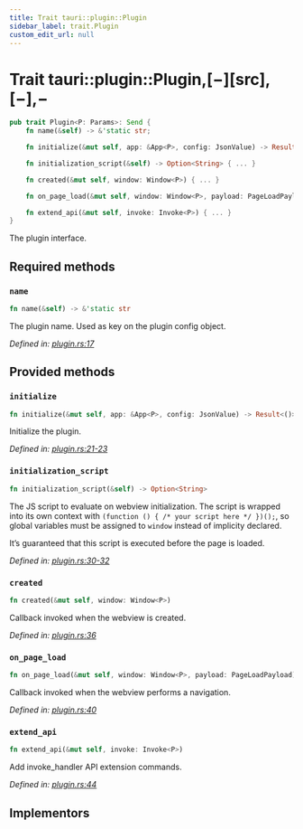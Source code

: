 ```yaml
---
title: Trait tauri::plugin::Plugin
sidebar_label: trait.Plugin
custom_edit_url: null
---
```


# Trait tauri::plugin::Plugin,\[−]\[src],\[−],−

```rs
pub trait Plugin<P: Params>: Send {
    fn name(&self) -> &'static str;

    fn initialize(&mut self, app: &App<P>, config: JsonValue) -> Result<()> { ... }

    fn initialization_script(&self) -> Option<String> { ... }

    fn created(&mut self, window: Window<P>) { ... }

    fn on_page_load(&mut self, window: Window<P>, payload: PageLoadPayload) { ... }

    fn extend_api(&mut self, invoke: Invoke<P>) { ... }
}
```

The plugin interface.

## Required methods

### `name`

```rs
fn name(&self) -> &'static str
```

The plugin name. Used as key on the plugin config object.

_Defined in: [plugin.rs:17](https://github.com/https://blob/2a65ac1/core/tauri/src/../plugin.rs#L17)_

## Provided methods

### `initialize`

```rs
fn initialize(&mut self, app: &App<P>, config: JsonValue) -> Result<()>
```

Initialize the plugin.

_Defined in: [plugin.rs:21-23](https://github.com/https://blob/2a65ac1/core/tauri/src/../plugin.rs#L21-23)_

### `initialization_script`

```rs
fn initialization_script(&self) -> Option<String>
```

The JS script to evaluate on webview initialization. The script is wrapped into its own context with `(function () { /* your script here */ })();`, so global variables must be assigned to `window` instead of implicity declared.

It’s guaranteed that this script is executed before the page is loaded.

_Defined in: [plugin.rs:30-32](https://github.com/https://blob/2a65ac1/core/tauri/src/../plugin.rs#L30-32)_

### `created`

```rs
fn created(&mut self, window: Window<P>)
```

Callback invoked when the webview is created.

_Defined in: [plugin.rs:36](https://github.com/https://blob/2a65ac1/core/tauri/src/../plugin.rs#L36)_

### `on_page_load`

```rs
fn on_page_load(&mut self, window: Window<P>, payload: PageLoadPayload)
```

Callback invoked when the webview performs a navigation.

_Defined in: [plugin.rs:40](https://github.com/https://blob/2a65ac1/core/tauri/src/../plugin.rs#L40)_

### `extend_api`

```rs
fn extend_api(&mut self, invoke: Invoke<P>)
```

Add invoke_handler API extension commands.

_Defined in: [plugin.rs:44](https://github.com/https://blob/2a65ac1/core/tauri/src/../plugin.rs#L44)_

## Implementors
